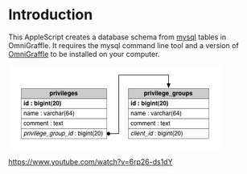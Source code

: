 Introduction
============

This AppleScript creates a database schema from [mysql](http://www.mysql.com) tables in OmniGraffle. It requires the mysql command line tool and a version of [OmniGraffle](http://www.omnigroup.com/omnigraffle/) to be installed on your computer.

![db-schema2omnigraffle ScreenShot](dbschema2og.png "db-schema2omnigraffle db schema")

https://www.youtube.com/watch?v=6rp26-ds1dY



